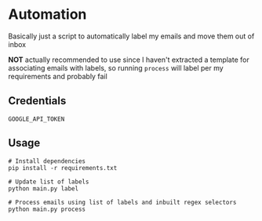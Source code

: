 
# Automation

Basically just a script to automatically label my emails and move them out of inbox

**NOT** actually recommended to use since I haven't extracted a template for associating emails
with labels, so running `process` will label per my requirements and probably fail

## Credentials

`GOOGLE_API_TOKEN`

## Usage

```
# Install dependencies
pip install -r requirements.txt

# Update list of labels
python main.py label

# Process emails using list of labels and inbuilt regex selectors
python main.py process
```
